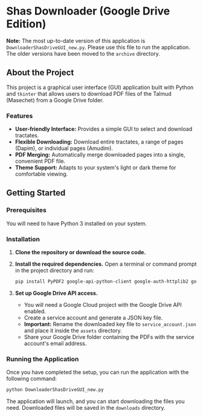 # Shas Downloader (Google Drive Edition)

**Note:** The most up-to-date version of this application is `DownloaderShasDriveGUI_new.py`. Please use this file to run the application. The older versions have been moved to the `archive` directory.

## About the Project

This project is a graphical user interface (GUI) application built with Python and `tkinter` that allows users to download PDF files of the Talmud (Masechet) from a Google Drive folder.

### Features

*   **User-friendly Interface:** Provides a simple GUI to select and download tractates.
*   **Flexible Downloading:** Download entire tractates, a range of pages (Dapim), or individual pages (Amudim).
*   **PDF Merging:** Automatically merge downloaded pages into a single, convenient PDF file.
*   **Theme Support:** Adapts to your system's light or dark theme for comfortable viewing.

## Getting Started

### Prerequisites

You will need to have Python 3 installed on your system.

### Installation

1.  **Clone the repository or download the source code.**

2.  **Install the required dependencies.** Open a terminal or command prompt in the project directory and run:
    ```bash
    pip install PyPDF2 google-api-python-client google-auth-httplib2 google-auth-oauthlib darkdetect sv_ttk
    ```

3.  **Set up Google Drive API access.**
    *   You will need a Google Cloud project with the Google Drive API enabled.
    *   Create a service account and generate a JSON key file.
    *   **Important:** Rename the downloaded key file to `service_account.json` and place it inside the `assets` directory.
    *   Share your Google Drive folder containing the PDFs with the service account's email address.

### Running the Application

Once you have completed the setup, you can run the application with the following command:

```bash
python DownloaderShasDriveGUI_new.py
```

The application will launch, and you can start downloading the files you need. Downloaded files will be saved in the `downloads` directory.
